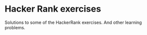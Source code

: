 # Hacker Rank exercises  

Solutions to some of the HackerRank exercises. And other learning problems.  
